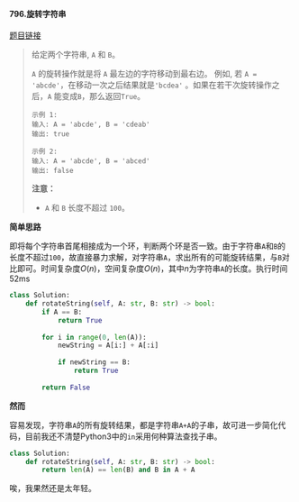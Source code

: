 #### 796.旋转字符串
[题目链接](https://leetcode-cn.com/problems/rotate-string/)
> 给定两个字符串, `A` 和 `B`。
>
> `A` 的旋转操作就是将 `A` 最左边的字符移动到最右边。 例如, 若 `A = 'abcde'`，在移动一次之后结果就是`'bcdea'` 。如果在若干次旋转操作之后，`A` 能变成`B`，那么返回`True`。
>
> ```
> 示例 1:
> 输入: A = 'abcde', B = 'cdeab'
> 输出: true
> 
> 示例 2:
> 输入: A = 'abcde', B = 'abced'
> 输出: false
> ```
>
> **注意：**
>
> - `A` 和 `B` 长度不超过 `100`。

**简单思路**

即将每个字符串首尾相接成为一个环，判断两个环是否一致。由于字符串```A```和```B```的长度不超过``100``，故直接暴力求解，对字符串```A```，求出所有的可能旋转结果，与```B```对比即可。时间复杂度$O(n)$，空间复杂度$O(n)$，其中$n$为字符串```A```的长度。执行时间52ms

```python
class Solution:
    def rotateString(self, A: str, B: str) -> bool:
        if A == B:
            return True
        
        for i in range(0, len(A)):
            newString = A[i:] + A[:i]
            
            if newString == B:
                return True
        
        return False
```

**然而**

容易发现，字符串```A```的所有旋转结果，都是字符串```A+A```的子串，故可进一步简化代码，目前我还不清楚Python3中的```in```采用何种算法查找子串。

```python
class Solution:
    def rotateString(self, A: str, B: str) -> bool:
        return len(A) == len(B) and B in A + A
```

唉，我果然还是太年轻。